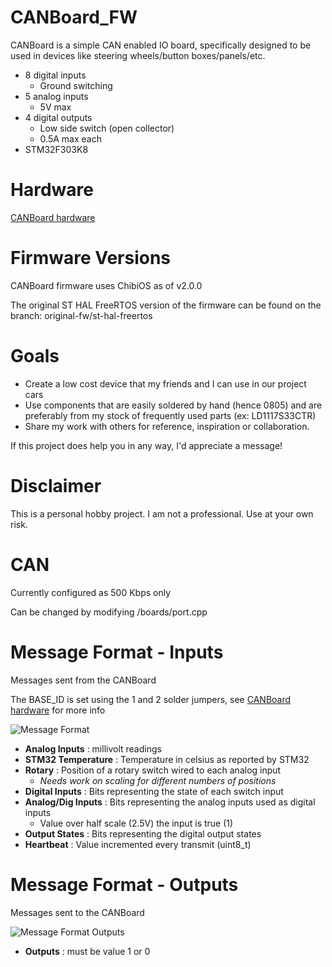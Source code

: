 # CANBoard_FW
CANBoard is a simple CAN enabled IO board, specifically designed to be used in devices like steering wheels/button boxes/panels/etc.

* 8 digital inputs
    * Ground switching
* 5 analog inputs
    * 5V max
* 4 digital outputs
    * Low side switch (open collector)
    * 0.5A max each
* STM32F303K8

# Hardware
[CANBoard hardware](https://github.com/corygrant/CANBoard_HW)

# Firmware Versions
CANBoard firmware uses ChibiOS as of v2.0.0

The original ST HAL FreeRTOS version of the firmware can be found on the branch: original-fw/st-hal-freertos

# Goals
- Create a low cost device that my friends and I can use in our project cars
- Use components that are easily soldered by hand (hence 0805) and are preferably from my stock of frequently used parts (ex: LD1117S33CTR)
- Share my work with others for reference, inspiration or collaboration. 

If this project does help you in any way, I'd appreciate a message!

# Disclaimer
This is a personal hobby project. I am not a professional. Use at your own risk. 

# CAN
Currently configured as 500 Kbps only

Can be changed by modifying /boards/port.cpp

# Message Format - Inputs
Messages sent from the CANBoard

The BASE_ID is set using the 1 and 2 solder jumpers, see [CANBoard hardware](https://github.com/corygrant/CANBoard_HW) for more info

![Message Format](/Images/CANBoard_V2_MessageFormat.jpg)

* **Analog Inputs** : millivolt readings
* **STM32 Temperature** : Temperature in celsius as reported by STM32
* **Rotary** : Position of a rotary switch wired to each analog input 
    * *Needs work on scaling for different numbers of positions*
* **Digital Inputs** : Bits representing the state of each switch input
* **Analog/Dig Inputs** : Bits representing the analog inputs used as digital inputs
    * Value over half scale (2.5V) the input is true (1)
* **Output States** : Bits representing the digital output states
* **Heartbeat** : Value incremented every transmit (uint8_t)

# Message Format - Outputs
Messages sent to the CANBoard

![Message Format Outputs](/Images/CANBoard_V2_MessageFormat_Outputs.jpg)

* **Outputs** : must be value 1 or 0


